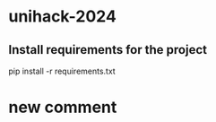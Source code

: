 # unihack-2024

## Install requirements for the project
pip install -r requirements.txt

# new comment
